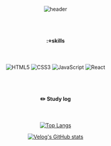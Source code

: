 <div align="center"> 

![header](https://capsule-render.vercel.app/api?type=waving=&color=gradient&text=%2020220719tue%20&height=300&fontSize=100)

  
 <br/>
 <br/>
  
####  :⭐skills
  
 <br/>
  
![HTML5](https://img.shields.io/badge/html5-%23E34F26.svg?style=for-the-badge&logo=html5&logoColor=white) 
![CSS3](https://img.shields.io/badge/css3-%231572B6.svg?style=for-the-badge&logo=css3&logoColor=white)
![JavaScript](https://img.shields.io/badge/javascript-%23F7DF1E.svg?style=for-the-badge&logo=javascript&logoColor=%23323330)
![React](https://img.shields.io/badge/react-%2320232a.svg?style=for-the-badge&logo=react&logoColor=%2361DAFB)

 
   <br/>
   <br/>
 
#### :pencil2: Study log
 
  <br/>
  
[![Top Langs](https://github-readme-stats.vercel.app/api/top-langs/?username=893107&layout=compact)](https://github.com/anuraghazra/github-readme-stats)
  
[![Velog's GitHub stats](https://velog-readme-stats.vercel.app/api?name=somm&color=dark)](https://velog.io/@somm)
</div>
